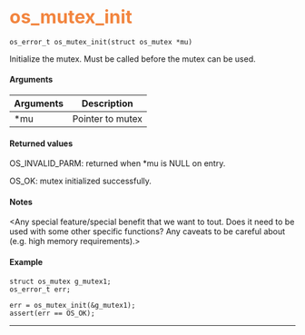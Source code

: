 ## <font color="#F2853F" style="font-size:24pt">os_mutex_init</font>

```no-highlight
os_error_t os_mutex_init(struct os_mutex *mu)
```

Initialize the mutex. Must be called before the mutex can be used.

#### Arguments

| Arguments | Description |
|-----------|-------------|
| *mu|  Pointer to mutex  |

#### Returned values

OS_INVALID_PARM: returned when *mu is NULL on entry.

OS_OK: mutex initialized successfully.

#### Notes 

<Any special feature/special benefit that we want to tout. 
Does it need to be used with some other specific functions?
Any caveats to be careful about (e.g. high memory requirements).>

#### Example


```no-highlight
struct os_mutex g_mutex1;
os_error_t err;

err = os_mutex_init(&g_mutex1);
assert(err == OS_OK);
```

---------------------
   
